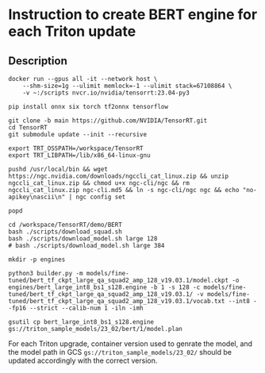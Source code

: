 <!--
# Copyright (c) 2021-2023, NVIDIA CORPORATION & AFFILIATES. All rights reserved.
#
# Redistribution and use in source and binary forms, with or without
# modification, are permitted provided that the following conditions
# are met:
#  * Redistributions of source code must retain the above copyright
#    notice, this list of conditions and the following disclaimer.
#  * Redistributions in binary form must reproduce the above copyright
#    notice, this list of conditions and the following disclaimer in the
#    documentation and/or other materials provided with the distribution.
#  * Neither the name of NVIDIA CORPORATION nor the names of its
#    contributors may be used to endorse or promote products derived
#    from this software without specific prior written permission.
#
# THIS SOFTWARE IS PROVIDED BY THE COPYRIGHT HOLDERS ``AS IS'' AND ANY
# EXPRESS OR IMPLIED WARRANTIES, INCLUDING, BUT NOT LIMITED TO, THE
# IMPLIED WARRANTIES OF MERCHANTABILITY AND FITNESS FOR A PARTICULAR
# PURPOSE ARE DISCLAIMED.  IN NO EVENT SHALL THE COPYRIGHT OWNER OR
# CONTRIBUTORS BE LIABLE FOR ANY DIRECT, INDIRECT, INCIDENTAL, SPECIAL,
# EXEMPLARY, OR CONSEQUENTIAL DAMAGES (INCLUDING, BUT NOT LIMITED TO,
# PROCUREMENT OF SUBSTITUTE GOODS OR SERVICES; LOSS OF USE, DATA, OR
# PROFITS; OR BUSINESS INTERRUPTION) HOWEVER CAUSED AND ON ANY THEORY
# OF LIABILITY, WHETHER IN CONTRACT, STRICT LIABILITY, OR TORT
# (INCLUDING NEGLIGENCE OR OTHERWISE) ARISING IN ANY WAY OUT OF THE USE
# OF THIS SOFTWARE, EVEN IF ADVISED OF THE POSSIBILITY OF SUCH DAMAGE.
-->

# Instruction to create BERT engine for each Triton update

## Description

```
docker run --gpus all -it --network host \
    --shm-size=1g --ulimit memlock=-1 --ulimit stack=67108864 \
    -v ~:/scripts nvcr.io/nvidia/tensorrt:23.04-py3 

pip install onnx six torch tf2onnx tensorflow 

git clone -b main https://github.com/NVIDIA/TensorRT.git
cd TensorRT
git submodule update --init --recursive 

export TRT_OSSPATH=/workspace/TensorRT
export TRT_LIBPATH=/lib/x86_64-linux-gnu

pushd /usr/local/bin && wget https://ngc.nvidia.com/downloads/ngccli_cat_linux.zip && unzip ngccli_cat_linux.zip && chmod u+x ngc-cli/ngc && rm ngccli_cat_linux.zip ngc-cli.md5 && ln -s ngc-cli/ngc ngc && echo "no-apikey\nascii\n" | ngc config set

popd

cd /workspace/TensorRT/demo/BERT
bash ./scripts/download_squad.sh 
bash ./scripts/download_model.sh large 128
# bash ./scripts/download_model.sh large 384

mkdir -p engines

python3 builder.py -m models/fine-tuned/bert_tf_ckpt_large_qa_squad2_amp_128_v19.03.1/model.ckpt -o engines/bert_large_int8_bs1_s128.engine -b 1 -s 128 -c models/fine-tuned/bert_tf_ckpt_large_qa_squad2_amp_128_v19.03.1/ -v models/fine-tuned/bert_tf_ckpt_large_qa_squad2_amp_128_v19.03.1/vocab.txt --int8 --fp16 --strict --calib-num 1 -iln -imh 

gsutil cp bert_large_int8_bs1_s128.engine gs://triton_sample_models/23_02/bert/1/model.plan
```

For each Triton upgrade, container version used to genrate the model, and the model path in GCS `gs://triton_sample_models/23_02/` should be updated accordingly with the correct version.
